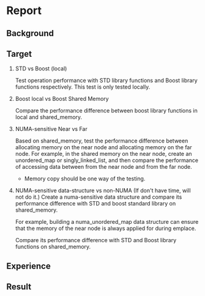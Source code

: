 # Report

## Background

## Target

1. STD vs Boost (local)

    Test operation performance with STD library functions and Boost library functions respectively.
    This test is only tested locally.
&nbsp;

1. Boost local vs Boost Shared Memory

    Compare the performance difference between boost library functions in local and shared_memory.
&nbsp;

1. NUMA-sensitive Near vs Far

    Based on shared_memory, test the performance difference between allocating memory on the near node and allocating memory on the far node.
    For example, in the shared memory on the near node, create an unordered_map or singly_linked_list, and then compare the performance of accessing data between from the near node and from the far node.

    * Memory copy should be one way of the testing.
&nbsp;

1. NUMA-sensitive data-structure vs non-NUMA (If don't have time, will not do it.)
    Create a numa-sensitive data structure and compare its performance difference with STD and boost standard library on shared_memory.

    For example, building a numa_unordered_map data structure can ensure that the memory of the near node is always applied for during emplace.

    Compare its performance difference with STD and Boost library functions on shared_memory.

## Experience

## Result

